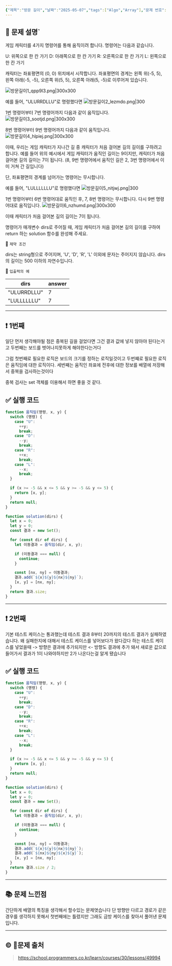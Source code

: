 ```yaml
---
{"제목":"방문 길이","날짜":"2025-05-07","tags":["Algo","Array"],"문제 번호":"7","출제":"https://school.programmers.co.kr/learn/courses/30/lessons/49994","dg-publish":true,"permalink":"/공부/Algo/배열/방문 길이/","dgPassFrontmatter":true}
---
```


## 📔 문제 설명`

게임 캐릭터를 4가지 명령어를 통해 움직이려 합니다. 명령어는 다음과 같습니다.

U: 위쪽으로 한 칸 가기
D: 아래쪽으로 한 칸 가기
R: 오른쪽으로 한 칸 가기
L: 왼쪽으로 한 칸 가기

캐릭터는 좌표평면의 (0, 0) 위치에서 시작합니다. 좌표평면의 경계는 왼쪽 위(-5, 5), 왼쪽 아래(-5, -5), 오른쪽 위(5, 5), 오른쪽 아래(5, -5)로 이루어져 있습니다.

![방문길이1_qpp9l3.png|300x300](https://grepp-programmers.s3.ap-northeast-2.amazonaws.com/files/production/ace0e7bc-9092-4b95-9bfb-3a55a2aa780e/%E1%84%87%E1%85%A1%E1%86%BC%E1%84%86%E1%85%AE%E1%86%AB%E1%84%80%E1%85%B5%E1%86%AF%E1%84%8B%E1%85%B51_qpp9l3.png)

예를 들어, "ULURRDLLU"로 명령했다면
![방문길이2_lezmdo.png|300](https://grepp-programmers.s3.ap-northeast-2.amazonaws.com/files/production/668c7458-e184-472d-9d32-f5d2acca759a/%E1%84%87%E1%85%A1%E1%86%BC%E1%84%86%E1%85%AE%E1%86%AB%E1%84%80%E1%85%B5%E1%86%AF%E1%84%8B%E1%85%B52_lezmdo.png)

1번 명령어부터 7번 명령어까지 다음과 같이 움직입니다.
![방문길이3_sootjd.png|300x300](https://grepp-programmers.s3.ap-northeast-2.amazonaws.com/files/production/08558e36-d667-4160-bfec-b754c78a7d85/%E1%84%87%E1%85%A1%E1%86%BC%E1%84%86%E1%85%AE%E1%86%AB%E1%84%80%E1%85%B5%E1%86%AF%E1%84%8B%E1%85%B53_sootjd.png)

8번 명령어부터 9번 명령어까지 다음과 같이 움직입니다.
![방문길이4_hlpiej.png|300x300](https://grepp-programmers.s3.ap-northeast-2.amazonaws.com/files/production/a52af28e-5835-438b-9f40-5467ebf9bf03/%E1%84%87%E1%85%A1%E1%86%BC%E1%84%86%E1%85%AE%E1%86%AB%E1%84%80%E1%85%B5%E1%86%AF%E1%84%8B%E1%85%B54_hlpiej.png)

이때, 우리는 게임 캐릭터가 지나간 길 중 캐릭터가 처음 걸어본 길의 길이를 구하려고 합니다. 예를 들어 위의 예시에서 게임 캐릭터가 움직인 길이는 9이지만, 캐릭터가 처음 걸어본 길의 길이는 7이 됩니다. (8, 9번 명령어에서 움직인 길은 2, 3번 명령어에서 이미 거쳐 간 길입니다)

단, 좌표평면의 경계를 넘어가는 명령어는 무시합니다.

예를 들어, "LULLLLLLU"로 명령했다면
![방문길이5_nitjwj.png|300](https://grepp-programmers.s3.ap-northeast-2.amazonaws.com/files/production/f631f005-f8de-4392-a76c-a9ef64b6de08/%E1%84%87%E1%85%A1%E1%86%BC%E1%84%86%E1%85%AE%E1%86%AB%E1%84%80%E1%85%B5%E1%86%AF%E1%84%8B%E1%85%B55_nitjwj.png)

1번 명령어부터 6번 명령어대로 움직인 후, 7, 8번 명령어는 무시합니다. 다시 9번 명령어대로 움직입니다.
![방문길이6_nzhumd.png|300x300](https://grepp-programmers.s3.ap-northeast-2.amazonaws.com/files/production/35e62f0a-43c6-4142-bec6-6d28fbc57216/%E1%84%87%E1%85%A1%E1%86%BC%E1%84%86%E1%85%AE%E1%86%AB%E1%84%80%E1%85%B5%E1%86%AF%E1%84%8B%E1%85%B56_nzhumd.png)

이때 캐릭터가 처음 걸어본 길의 길이는 7이 됩니다.

명령어가 매개변수 dirs로 주어질 때, 게임 캐릭터가 처음 걸어본 길의 길이를 구하여 return 하는 solution 함수를 완성해 주세요.

📓 `제약 조건`

dirs는 string형으로 주어지며, 'U', 'D', 'R', 'L' 이외에 문자는 주어지지 않습니다.
dirs의 길이는 500 이하의 자연수입니다.

📓 `입출력의 예`

| dirs        | answer |
| ----------- | ------ |
| "ULURRDLLU" | 7      |
| "LULLLLLLU" | 7      |

---
## ❗ 1번째

일단 먼저 생각해야될 점은 중복된 길을 걸었다면 그건 결과 값에 넣지 않아야 된다는거고
두번째는 보드를 벗어나지못하게 해야한다는거다

그럼 첫번째로 필요한 로직은 보드의 크기를 정하는 로직일것이고 두번쨰로 필요한 로직은 움직임에 대한 로직이다. 세번째는 움직인 좌표에 전후에 대한 정보를 배열에 저장해서 중복을 검사하는것이다

중복 검사는 set 객체를 이용해서 하면 좋을 것 같다.
<br>
## ✅ 실행 코드
```js
function 움직임(명령, x, y) {
  switch (명령) {
    case "U":
      ++y;
      break;
    case "D":
      --y;
      break;
    case "R":
      ++x;
      break;
    case "L":
      --x;
      break;
  }

  if (x >= -5 && x <= 5 && y >= -5 && y <= 5) {
    return [x, y];
  }
  return null;
}

function solution(dirs) {
  let x = 0;
  let y = 0;
  const 결과 = new Set();

  for (const dir of dirs) {
    let 이동결과 = 움직임(dir, x, y);

    if (이동결과 === null) {
      continue;
    }

    const [nx, ny] = 이동결과;
    결과.add(`${x}${y}${nx}${ny}`);
    [x, y] = [nx, ny];
  }
  return 결과.size;
}
```
---
## ❗ 2번째

기본 테스트 케이스는 통과했는데 테스트 결과 8부터 20까지의 테스트 결과가 실패하였습니다. 왜 실패한지에 대해서 테스트 케이스를 넣어보다가 왔다갔다 하는 테스트 케이스를 넣었을때 -> 방향은 결과에 추가되지만 <- 방향도 결과에 추가 돼서 새로운 값으로 들어가서 결과가 1이 나와야하지만 2가 나온다는걸 알게 됐습니다 
<br>
## ✅ 실행 코드
```js
function 움직임(명령, x, y) {
  switch (명령) {
    case "U":
      ++y;
      break;
    case "D":
      --y;
      break;
    case "R":
      ++x;
      break;
    case "L":
      --x;
      break;
  }

  if (x >= -5 && x <= 5 && y >= -5 && y <= 5) {
    return [x, y];
  }
  return null;
}

function solution(dirs) {
  let x = 0;
  let y = 0;
  const 결과 = new Set();

  for (const dir of dirs) {
    let 이동결과 = 움직임(dir, x, y);

    if (이동결과 === null) {
      continue;
    }

    const [nx, ny] = 이동결과;
    결과.add(`${x}${y}${nx}${ny}`);
    결과.add(`${nx}${ny}${x}${y}`);
    [x, y] = [nx, ny];
  }
  return 결과.size / 2;
}

```
---

## 📚 문제 느낀점

간단하게 배열의 특징을 생각해서 할수있는 문제엿습니다 단 방향만 다르고 경로가 같은 경우를 생각하지 못해서 첫번째에는 틀렸지만 그래도 금방 케이스를 찾아서 풀어낸 문제입니다.

---
## © 문제 출처

> https://school.programmers.co.kr/learn/courses/30/lessons/49994